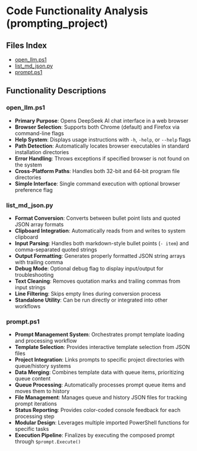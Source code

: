 # Code Functionality Analysis (prompting_project)

## Files Index
- [open_llm.ps1](#open_llmps1)
- [list_md_json.py](#list_md_jsonpy)
- [prompt.ps1](#promptps1)

## Functionality Descriptions

### open_llm.ps1
- **Primary Purpose**: Opens DeepSeek AI chat interface in a web browser
- **Browser Selection**: Supports both Chrome (default) and Firefox via command-line flags
- **Help System**: Displays usage instructions with `-h`, `-help`, or `--help` flags
- **Path Detection**: Automatically locates browser executables in standard installation directories
- **Error Handling**: Throws exceptions if specified browser is not found on the system
- **Cross-Platform Paths**: Handles both 32-bit and 64-bit program file directories
- **Simple Interface**: Single command execution with optional browser preference flag

### list_md_json.py
- **Format Conversion**: Converts between bullet point lists and quoted JSON array formats
- **Clipboard Integration**: Automatically reads from and writes to system clipboard
- **Input Parsing**: Handles both markdown-style bullet points (`- item`) and comma-separated quoted strings
- **Output Formatting**: Generates properly formatted JSON string arrays with trailing comma
- **Debug Mode**: Optional debug flag to display input/output for troubleshooting
- **Text Cleaning**: Removes quotation marks and trailing commas from input strings
- **Line Filtering**: Skips empty lines during conversion process
- **Standalone Utility**: Can be run directly or integrated into other workflows

### prompt.ps1
- **Prompt Management System**: Orchestrates prompt template loading and processing workflow
- **Template Selection**: Provides interactive template selection from JSON files
- **Project Integration**: Links prompts to specific project directories with queue/history systems
- **Data Merging**: Combines template data with queue items, prioritizing queue content
- **Queue Processing**: Automatically processes prompt queue items and moves them to history
- **File Management**: Manages queue and history JSON files for tracking prompt iterations
- **Status Reporting**: Provides color-coded console feedback for each processing step
- **Modular Design**: Leverages multiple imported PowerShell functions for specific tasks
- **Execution Pipeline**: Finalizes by executing the composed prompt through `$prompt.Execute()`